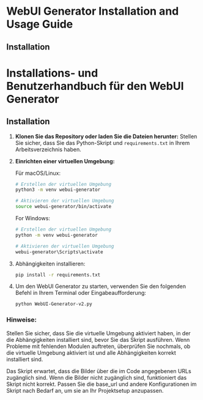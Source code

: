 # WebUI Generator Installation and Usage Guide

## Installation

# Installations- und Benutzerhandbuch für den WebUI Generator

## Installation

1. **Klonen Sie das Repository oder laden Sie die Dateien herunter:**
   Stellen Sie sicher, dass Sie das Python-Skript und `requirements.txt` in Ihrem Arbeitsverzeichnis haben.


2. **Einrichten einer virtuellen Umgebung:**

   Für macOS/Linux:
   ```bash
   # Erstellen der virtuellen Umgebung
   python3 -m venv webui-generator

   # Aktivieren der virtuellen Umgebung
   source webui-generator/bin/activate
    ```
   
    For Windows:
    ```bash
    # Erstellen der virtuellen Umgebung
    python -m venv webui-generator
    
    # Aktivieren der virtuellen Umgebung
    webui-generator\Scripts\activate
   ```
   
3. Abhängigkeiten installieren:
    ```bash
    pip install -r requirements.txt
    ```

4. Um den WebUI Generator zu starten, verwenden Sie den folgenden Befehl in Ihrem Terminal oder Eingabeaufforderung:
    ```bash
    python WebUI-Generator-v2.py
    ```
   
### Hinweise:


Stellen Sie sicher, dass Sie die virtuelle Umgebung aktiviert haben, in der die Abhängigkeiten installiert sind, bevor Sie das Skript ausführen. Wenn Probleme mit fehlenden Modulen auftreten, überprüfen Sie nochmals, ob die virtuelle Umgebung aktiviert ist und alle Abhängigkeiten korrekt installiert sind.

Das Skript erwartet, dass die Bilder über die im Code angegebenen URLs zugänglich sind. Wenn die Bilder nicht zugänglich sind, funktioniert das Skript nicht korrekt. Passen Sie die base_url und andere Konfigurationen im Skript nach Bedarf an, um sie an Ihr Projektsetup anzupassen.